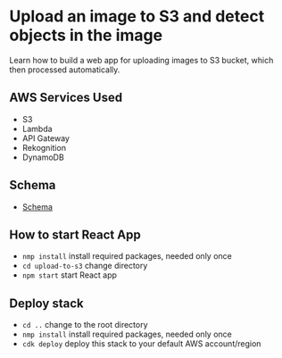 # Upload an image to S3 and detect objects in the image

Learn how to build a web app for uploading images to S3 bucket, which then processed automatically.

## AWS Services Used

- S3
- Lambda
- API Gateway
- Rekognition
- DynamoDB

## Schema

- [Schema](https://github.com/Gazick/s3-integra/s3ApiLambdaDyn.jpg)

## How to start React App

* `nmp install`     install required packages, needed only once
* `cd upload-to-s3` change directory
* `npm start`       start React app


## Deploy stack

* `cd ..`           change to the root directory
* `nmp install`     install required packages, needed only once
* `cdk deploy`      deploy this stack to your default AWS account/region
